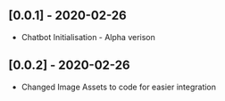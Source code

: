 ## [0.0.1] - 2020-02-26
 
* Chatbot Initialisation - Alpha verison

## [0.0.2] - 2020-02-26
 
* Changed Image Assets to code for easier integration